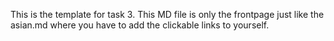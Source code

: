 This is the template for task 3. This MD file is only the frontpage just like the asian.md where you have to add the clickable links to yourself. 